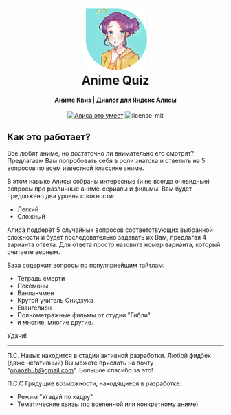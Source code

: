 <h1 align="center">
<img src="/documentation/assets/avatar.png" width="150"/>
    <br>
    Anime Quiz
</h1>

<h4 align="center">Аниме Квиз | Диалог для Яндекс Алисы</h4>
<p align="center">
<a href="https://dialogs.yandex.ru/store/skills/1c0f3017-anime-kviz?utm_source=site&utm_medium=badge&utm_campaign=v1&utm_term=d1" target="_blank"><img alt="Алиса это умеет" src="https://dialogs.s3.yandex.net/badges/v1-term1.svg"/></a>
    <img src="https://badgen.net/badge/license/MIT/blue" alt="license-mit" data-canonical-src="https://badgen.net/badge/license/MIT/blue" style="max-width:100%;">
</p>

## Как это работает?

Все любят аниме, но достаточно ли внимательно его смотрят? Предлагаем Вам попробовать себя в роли знатока и ответить на 5 вопросов по всем известной классике аниме. 

В этом навыке Алисы собраны интересные (и не всегда очевидные) вопросы про различные аниме-сериалы и фильмы! 
Вам будет предложено два уровня сложности:
- Легкий
- Сложный

Алиса подберёт 5 случайных вопросов соответствующих выбранной сложности и будет последовательно задавать их Вам, предлагая 4 варианта ответа.
Для ответа просто назовите номер варианта, который считаете верным.

База содержит вопросы по популярнейшим тайтлам:
- Тетрадь смерти
- Покемоны
- Ванпанчмен
- Крутой учитель Онидзука
- Евангелион
- Полнометражные фильмы от студии "Гибли"
- и многие, многие другие.

Удачи!

---

П.С.
Навык находится в стадии активной разработки. Любой фидбек (даже негативный) Вы можете прислать на почту "opaozhub@gmail.com". Большое спасибо за это!

П.С.С
Грядущие возможности, находящиеся в разработке:
- Режим "Угадай по кадру"
- Тематические квизы (по вселенной или конкретному аниме)
